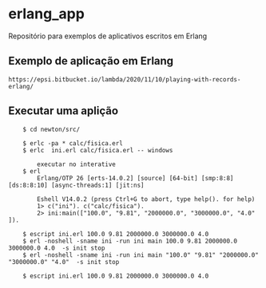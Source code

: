 # erlang_app
Repositório para exemplos de aplicativos escritos em Erlang

## **Exemplo de aplicação em Erlang**
```
https://epsi.bitbucket.io/lambda/2020/11/10/playing-with-records-erlang/
```

## **Executar uma aplição**
```
    $ cd newton/src/

    $ erlc -pa * calc/fisica.erl
    $ erlc  ini.erl calc/fisica.erl -- windows

        executar no interative
    $ erl
        Erlang/OTP 26 [erts-14.0.2] [source] [64-bit] [smp:8:8] [ds:8:8:10] [async-threads:1] [jit:ns]

        Eshell V14.0.2 (press Ctrl+G to abort, type help(). for help)
        1> c("ini"). c("calc/fisica").
        2> ini:main(["100.0", "9.81", "2000000.0", "3000000.0", "4.0" ]).

    $ escript ini.erl 100.0 9.81 2000000.0 3000000.0 4.0
    $ erl -noshell -sname ini -run ini main 100.0 9.81 2000000.0 3000000.0 4.0  -s init stop
    $ erl -noshell -sname ini -run ini main "100.0" "9.81" "2000000.0" "3000000.0" "4.0"  -s init stop

    $ escript ini.erl 100.0 9.81 2000000.0 3000000.0 4.0

```